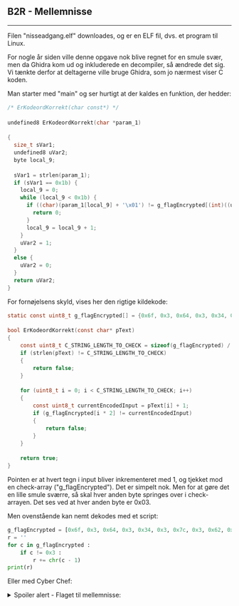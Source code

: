 ## B2R - Mellemnisse
<hr>

Filen "nisseadgang.elf" downloades, og er en ELF fil, dvs. et program til Linux.

For nogle år siden ville denne opgave nok blive regnet for en smule svær, men da Ghidra kom ud og inkluderede en decompiler, så ændrede det sig. Vi tænkte derfor at deltagerne ville bruge Ghidra, som jo nærmest viser C koden.

Man starter med "main" og ser hurtigt at der kaldes en funktion, der hedder:

```C
/* ErKodeordKorrekt(char const*) */

undefined8 ErKodeordKorrekt(char *param_1)

{
  size_t sVar1;
  undefined8 uVar2;
  byte local_9;
  
  sVar1 = strlen(param_1);
  if (sVar1 == 0x1b) {
    local_9 = 0;
    while (local_9 < 0x1b) {
      if ((char)(param_1[local_9] + '\x01') != g_flagEncrypted[(int)((uint)local_9 * 2)]) {
        return 0;
      }
      local_9 = local_9 + 1;
    }
    uVar2 = 1;
  }
  else {
    uVar2 = 0;
  }
  return uVar2;
}
```

For fornøjelsens skyld, vises her den rigtige kildekode:

```C
static const uint8_t g_flagEncrypted[] = {0x6f, 0x3, 0x64, 0x3, 0x34, 0x3, 0x7c, 0x3, 0x62, 0x3, 0x63, 0x3, 0x73, 0x3, 0x62, 0x3, 0x6c, 0x3, 0x62, 0x3, 0x65, 0x3, 0x62, 0x3, 0x63, 0x3, 0x73, 0x3, 0x62, 0x3, 0x60, 0x3, 0x6d, 0x3, 0x76, 0x3, 0x6c, 0x3, 0x60, 0x3, 0x65, 0x3, 0x6a, 0x3, 0x68, 0x3, 0x60, 0x3, 0x70, 0x3, 0x71, 0x3, 0x7e, 0x3};

bool ErKodeordKorrekt(const char* pText)
{
	const uint8_t C_STRING_LENGTH_TO_CHECK = sizeof(g_flagEncrypted) / 2;
	if (strlen(pText) != C_STRING_LENGTH_TO_CHECK)
	{
		return false;
	}

	for (uint8_t i = 0; i < C_STRING_LENGTH_TO_CHECK; i++)
	{
		const uint8_t currentEncodedInput = pText[i] + 1;
		if (g_flagEncrypted[i * 2] != currentEncodedInput)
		{
			return false;
		}
	}

	return true;
}
```

Pointen er at hvert tegn i input bliver inkrementeret med 1, og tjekket mod en check-array ("g_flagEncrypted"). Det er simpelt nok. Men for at gøre det en lille smule sværre, så skal hver anden byte springes over i check-arrayen. Det ses ved at hver anden byte er 0x03.

Men ovenstående kan nemt dekodes med et script:

```python
g_flagEncrypted = [0x6f, 0x3, 0x64, 0x3, 0x34, 0x3, 0x7c, 0x3, 0x62, 0x3, 0x63, 0x3, 0x73, 0x3, 0x62, 0x3, 0x6c, 0x3, 0x62, 0x3, 0x65, 0x3, 0x62, 0x3, 0x63, 0x3, 0x73, 0x3, 0x62, 0x3, 0x60, 0x3, 0x6d, 0x3, 0x76, 0x3, 0x6c, 0x3, 0x60, 0x3, 0x65, 0x3, 0x6a, 0x3, 0x68, 0x3, 0x60, 0x3, 0x70, 0x3, 0x71, 0x3, 0x7e, 0x3]
r = ''
for c in g_flagEncrypted :
    if c != 0x3 :
        r += chr(c - 1)
print(r)
```


Eller med Cyber Chef:

<details>
<summary>Spoiler alert - Flaget til mellemnisse:</summary>

![](nc3ctf2020_mellemnisse_cyberchef.png)

nc3{abrakadabra_luk_dig_op}

</details>
